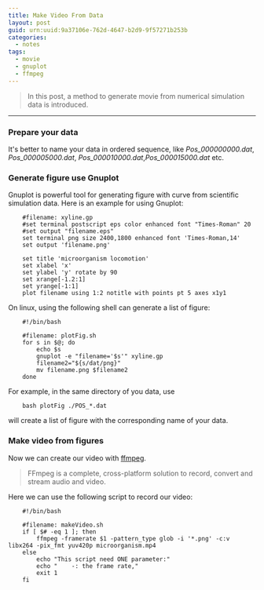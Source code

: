 ```yaml
---
title: Make Video From Data
layout: post
guid: urn:uuid:9a37106e-762d-4647-b2d9-9f57271b253b
categories:
  - notes
tags:
  - movie
  - gnuplot
  - ffmpeg
---
```



> In this post, a method to generate movie from numerical simulation data is introduced.


---

### Prepare your data
It's better to name your data in ordered sequence, like *Pos_000000000.dat*, *Pos_000005000.dat*,
*Pos_000010000.dat*,*Pos_000015000.dat* etc.

### Generate figure use Gnuplot
Gnuplot is powerful tool for generating figure with curve from scientific simulation data. Here is an example
for using Gnuplot:

```
    #filename: xyline.gp
    #set terminal postscript eps color enhanced font "Times-Roman" 20
    #set output "filename.eps"
    set terminal png size 2400,1800 enhanced font 'Times-Roman,14'
    set output 'filename.png'
    
    set title 'microorganism locomotion'
    set xlabel 'x'
    set ylabel 'y' rotate by 90
    set xrange[-1.2:1]
    set yrange[-1:1]
    plot filename using 1:2 notitle with points pt 5 axes x1y1
```

On linux, using the following shell can generate a list of figure:

```
    #!/bin/bash
    
    #filename: plotFig.sh
    for s in $@; do
        echo $s
        gnuplot -e "filename='$s'" xyline.gp
        filename2="${s/dat/png}"
        mv filename.png $filename2
    done
```

For example, in the same directory of you data, use

```
    bash plotFig ./POS_*.dat
```

will create a list of figure with the corresponding name of your data.

### Make video from figures
Now we can create our video with [ffmpeg](https://ffmpeg.org/). 

> FFmpeg is a complete, cross-platform solution to record, convert and stream audio and video.

Here we can use the following script to record our video:

```
    #!/bin/bash
    
    #filename: makeVideo.sh
    if [ $# -eq 1 ]; then
        ffmpeg -framerate $1 -pattern_type glob -i '*.png' -c:v libx264 -pix_fmt yuv420p microorganism.mp4
    else
        echo "This script need ONE parameter:"
        echo "    -: the frame rate,"
        exit 1
    fi
```
